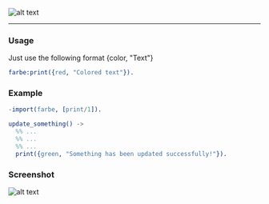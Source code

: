 
![alt text](https://raw.githubusercontent.com/lk-geimfari/farbe/master/other/logo.png)


------

### Usage
Just use the following format {color, "Text"}
```erlang
farbe:print({red, "Colored text"}).
```

### Example
```erlang
-import(farbe, [print/1]).

update_something() ->
  %% ...
  %% ...
  %% ...
  print({green, "Something has been updated successfully!"}).
```


### Screenshot
![alt text](https://raw.githubusercontent.com/lk-geimfari/farbe/master/other/main.png)
